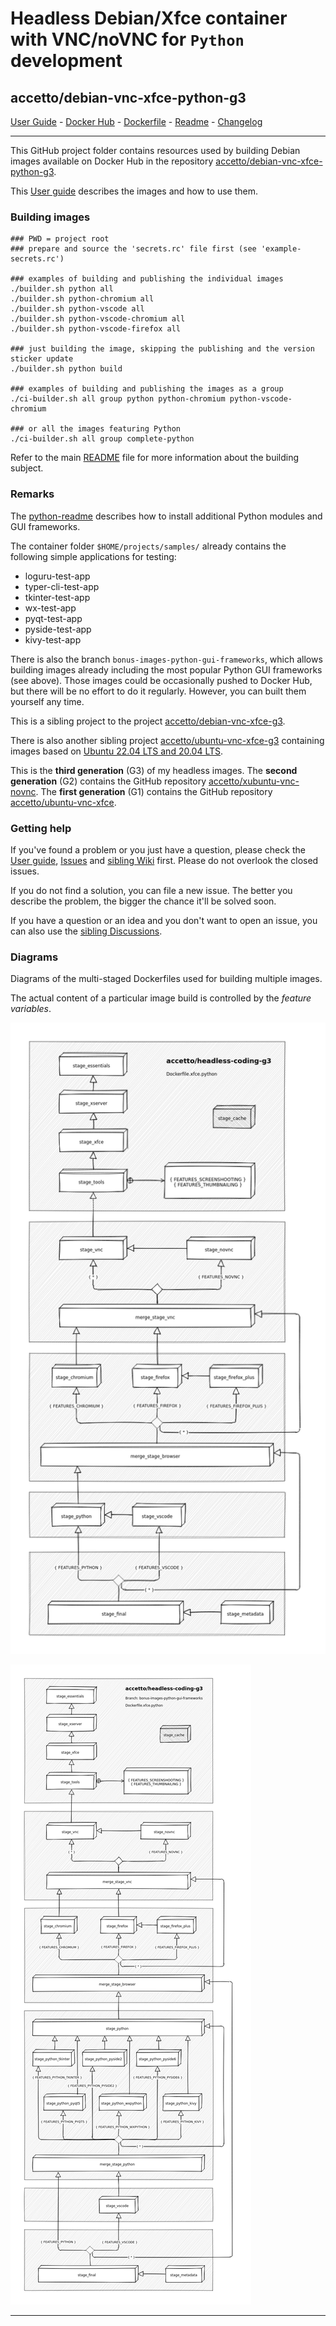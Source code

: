 # Headless Debian/Xfce container with VNC/noVNC for `Python` development

## accetto/debian-vnc-xfce-python-g3

[User Guide][this-user-guide] - [Docker Hub][this-docker] - [Dockerfile][this-dockerfile] - [Readme][this-readme] - [Changelog][this-changelog]

***

This GitHub project folder contains resources used by building Debian images available on Docker Hub in the repository [accetto/debian-vnc-xfce-python-g3][this-docker].

This [User guide][this-user-guide] describes the images and how to use them.

### Building images

```shell
### PWD = project root
### prepare and source the 'secrets.rc' file first (see 'example-secrets.rc')

### examples of building and publishing the individual images 
./builder.sh python all
./builder.sh python-chromium all
./builder.sh python-vscode all
./builder.sh python-vscode-chromium all
./builder.sh python-vscode-firefox all

### just building the image, skipping the publishing and the version sticker update
./builder.sh python build

### examples of building and publishing the images as a group
./ci-builder.sh all group python python-chromium python-vscode-chromium

### or all the images featuring Python
./ci-builder.sh all group complete-python
```

Refer to the main [README][this-readme] file for more information about the building subject.

### Remarks

The [python-readme][this-readme-python] describes how to install additional Python modules and GUI frameworks.

The container folder `$HOME/projects/samples/` already contains the following simple applications for testing:

- loguru-test-app
- typer-cli-test-app
- tkinter-test-app
- wx-test-app
- pyqt-test-app
- pyside-test-app
- kivy-test-app

There is also the branch `bonus-images-python-gui-frameworks`, which allows building images already including the most popular Python GUI frameworks (see above).
Those images could be occasionally pushed to Docker Hub, but there will be no effort to do it regularly.
However, you can built them yourself any time.

This is a sibling project to the project [accetto/debian-vnc-xfce-g3][accetto-github-debian-vnc-xfce-g3].

There is also another sibling project [accetto/ubuntu-vnc-xfce-g3][accetto-github-ubuntu-vnc-xfce-g3] containing images based on [Ubuntu 22.04 LTS and 20.04 LTS][docker-ubuntu].

This is the **third generation** (G3) of my headless images.
The **second generation** (G2) contains the GitHub repository [accetto/xubuntu-vnc-novnc][accetto-github-xubuntu-vnc-novnc].
The **first generation** (G1) contains the GitHub repository [accetto/ubuntu-vnc-xfce][accetto-github-ubuntu-vnc-xfce].

### Getting help

If you've found a problem or you just have a question, please check the [User guide][this-user-guide], [Issues][this-issues] and [sibling Wiki][sibling-wiki] first.
Please do not overlook the closed issues.

If you do not find a solution, you can file a new issue.
The better you describe the problem, the bigger the chance it'll be solved soon.

If you have a question or an idea and you don't want to open an issue, you can also use the [sibling Discussions][sibling-discussions].

### Diagrams

Diagrams of the multi-staged Dockerfiles used for building multiple images.

The actual content of a particular image build is controlled by the *feature variables*.

![Dockerfile.xfce.python stages][this-diagram-dockerfile-stages-python]

![Dockerfile.xfce.python (bonus) stages][this-diagram-dockerfile-stages-python-bonus]

***

[this-user-guide]: https://accetto.github.io/user-guide-g3/

[this-readme]: https://github.com/accetto/headless-coding-g3/blob/master/README.md

[this-changelog]: https://github.com/accetto/headless-coding-g3/blob/master/CHANGELOG.md

[this-issues]: https://github.com/accetto/headless-coding-g3/issues

[this-readme-python]: https://github.com/accetto/headless-coding-g3/blob/master/docker/xfce-python/src/home/readme-python.md

[accetto-github-debian-vnc-xfce-g3]: https://github.com/accetto/debian-vnc-xfce-g3

[accetto-github-ubuntu-vnc-xfce-g3]: https://github.com/accetto/ubuntu-vnc-xfce-g3

[sibling-discussions]: https://github.com/accetto/ubuntu-vnc-xfce-g3/discussions

[sibling-wiki]: https://github.com/accetto/ubuntu-vnc-xfce-g3/wiki

[this-docker]: https://hub.docker.com/r/accetto/debian-vnc-xfce-python-g3/

[this-dockerfile]: https://github.com/accetto/headless-coding-g3/blob/master/docker/Dockerfile.xfce.python

[this-diagram-dockerfile-stages-python]: https://raw.githubusercontent.com/accetto/headless-coding-g3/master/docker/doc/images/Dockerfile.xfce.python.png

[this-diagram-dockerfile-stages-python-bonus]: https://raw.githubusercontent.com/accetto/headless-coding-g3/master/docker/doc/images/Dockerfile.xfce.python-bonus.png

[accetto-github-xubuntu-vnc-novnc]: https://github.com/accetto/xubuntu-vnc-novnc/
[accetto-github-ubuntu-vnc-xfce]: https://github.com/accetto/ubuntu-vnc-xfce

[docker-ubuntu]: https://hub.docker.com/_/ubuntu/
